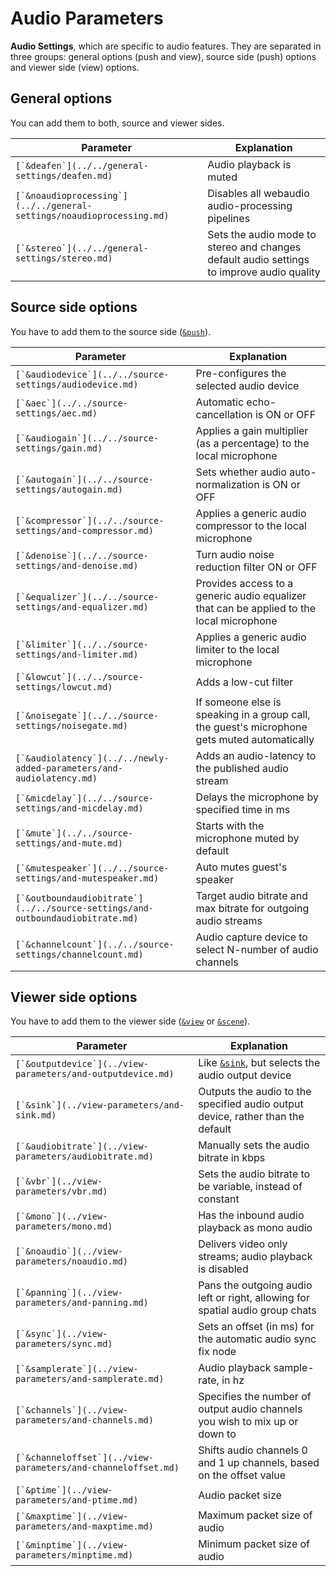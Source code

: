 # Audio Parameters

**Audio Settings**, which are specific to audio features. They are separated in three groups: general options (push and view), source side (push) options and viewer side (view) options.

## General options

You can add them to both, source and viewer sides.

| Parameter                                                               | Explanation                                                                               |
| ----------------------------------------------------------------------- | ----------------------------------------------------------------------------------------- |
| ``[`&deafen`](../../general-settings/deafen.md)``                       | Audio playback is muted                                                                   |
| ``[`&noaudioprocessing`](../../general-settings/noaudioprocessing.md)`` | Disables all webaudio audio-processing pipelines                                          |
| ``[`&stereo`](../../general-settings/stereo.md)``                       | Sets the audio mode to stereo and changes default audio settings to improve audio quality |

## Source side options

You have to add them to the source side ([`&push`](../../source-settings/push.md)).

| Parameter                                                                        | Explanation                                                                                  |
| -------------------------------------------------------------------------------- | -------------------------------------------------------------------------------------------- |
| ``[`&audiodevice`](../../source-settings/audiodevice.md)``                       | Pre-configures the selected audio device                                                     |
| ``[`&aec`](../../source-settings/aec.md)``                                       | Automatic echo-cancellation is ON or OFF                                                     |
| ``[`&audiogain`](../../source-settings/gain.md)``                                | Applies a gain multiplier (as a percentage) to the local microphone                          |
| ``[`&autogain`](../../source-settings/autogain.md)``                             | Sets whether audio auto-normalization is ON or OFF                                           |
| ``[`&compressor`](../../source-settings/and-compressor.md)``                     | Applies a generic audio compressor to the local microphone                                   |
| ``[`&denoise`](../../source-settings/and-denoise.md)``                           | Turn audio noise reduction filter ON or OFF                                                  |
| ``[`&equalizer`](../../source-settings/and-equalizer.md)``                       | Provides access to a generic audio equalizer that can be applied to the local microphone     |
| ``[`&limiter`](../../source-settings/and-limiter.md)``                           | Applies a generic audio limiter to the local microphone                                      |
| ``[`&lowcut`](../../source-settings/lowcut.md)``                                 | Adds a low-cut filter                                                                        |
| ``[`&noisegate`](../../source-settings/noisegate.md)``                           | If someone else is speaking in a group call, the guest's microphone gets muted automatically |
| ``[`&audiolatency`](../../newly-added-parameters/and-audiolatency.md)``          | Adds an audio-latency to the published audio stream                                          |
| ``[`&micdelay`](../../source-settings/and-micdelay.md)``                         | Delays the microphone by specified time in ms                                                |
| ``[`&mute`](../../source-settings/and-mute.md)``                                 | Starts with the microphone muted by default                                                  |
| ``[`&mutespeaker`](../../source-settings/and-mutespeaker.md)``                   | Auto mutes guest's speaker                                                                   |
| ``[`&outboundaudiobitrate`](../../source-settings/and-outboundaudiobitrate.md)`` | Target audio bitrate and max bitrate for outgoing audio streams                              |
| ``[`&channelcount`](../../source-settings/channelcount.md)``                     | Audio capture device to select N-number of audio channels                                    |

## **Viewer side options**

You have to add them to the viewer side ([`&view`](../view-parameters/view.md) or [`&scene`](../view-parameters/scene.md)).

| Parameter                                                       | Explanation                                                                         |
| --------------------------------------------------------------- | ----------------------------------------------------------------------------------- |
| ``[`&outputdevice`](../view-parameters/and-outputdevice.md)``   | Like [`&sink`](../view-parameters/and-sink.md), but selects the audio output device |
| ``[`&sink`](../view-parameters/and-sink.md)``                   | Outputs the audio to the specified audio output device, rather than the default     |
| ``[`&audiobitrate`](../view-parameters/audiobitrate.md)``       | Manually sets the audio bitrate in kbps                                             |
| ``[`&vbr`](../view-parameters/vbr.md)``                         | Sets the audio bitrate to be variable, instead of constant                          |
| ``[`&mono`](../view-parameters/mono.md)``                       | Has the inbound audio playback as mono audio                                        |
| ``[`&noaudio`](../view-parameters/noaudio.md)``                 | Delivers video only streams; audio playback is disabled                             |
| ``[`&panning`](../view-parameters/and-panning.md)``             | Pans the outgoing audio left or right, allowing for spatial audio group chats       |
| ``[`&sync`](../view-parameters/sync.md)``                       | Sets an offset (in ms) for the automatic audio sync fix node                        |
| ``[`&samplerate`](../view-parameters/and-samplerate.md)``       | Audio playback sample-rate, in hz                                                   |
| ``[`&channels`](../view-parameters/and-channels.md)``           | Specifies the number of output audio channels you wish to mix up or down to         |
| ``[`&channeloffset`](../view-parameters/and-channeloffset.md)`` | Shifts audio channels 0 and 1 up channels, based on the offset value                |
| ``[`&ptime`](../view-parameters/and-ptime.md)``                 | Audio packet size                                                                   |
| ``[`&maxptime`](../view-parameters/and-maxptime.md)``           | Maximum packet size of audio                                                        |
| ``[`&minptime`](../view-parameters/minptime.md)``               | Minimum packet size of audio                                                        |

